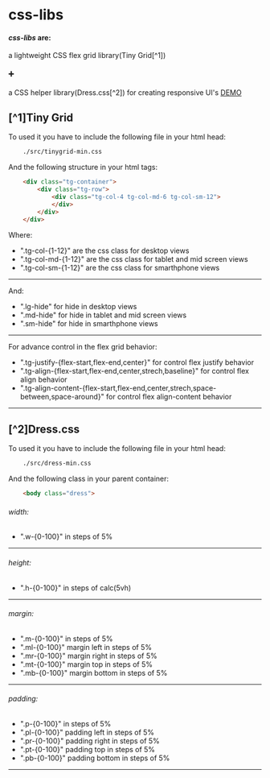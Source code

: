 # css-libs
#### **_css-libs_ are**:
a lightweight CSS flex grid library(Tiny Grid[^1])
#### ➕ 
a CSS helper library(Dress.css[^2])
for creating responsive UI's
[DEMO](https://github.com/Chakstudio/css-libs/tree/main/demo)
## [^1]Tiny Grid
To used it you have to include the following file in your html head:
```bash
    ./src/tinygrid-min.css
```
And the following structure in your html tags:
```html
    <div class="tg-container">
        <div class="tg-row">
            <div class="tg-col-4 tg-col-md-6 tg-col-sm-12">                
            </div>
        </div>
    </div>
```
Where:
- ".tg-col-{1-12}" are the css class for desktop views
- ".tg-col-md-{1-12}" are the css class for tablet and mid screen views
- ".tg-col-sm-{1-12}" are the css class for smarthphone views
----------
And:
- ".lg-hide" for hide in desktop views
- ".md-hide" for hide in tablet and mid screen views
- ".sm-hide" for hide in smarthphone views
----------
For advance control in the flex grid behavior:
- ".tg-justify-{flex-start,flex-end,center}" for control flex justify behavior
- ".tg-align-{flex-start,flex-end,center,strech,baseline}" for control flex align behavior
- ".tg-align-content-{flex-start,flex-end,center,strech,space-between,space-around}" for control flex align-content behavior
----------
## [^2]Dress.css
To used it you have to include the following file in your html head:
```bash
    ./src/dress-min.css
```
And the following class in your parent container:
```html
    <body class="dress">
```
###### width:
- ".w-{0-100}" in steps of 5%
----------
###### height:
- ".h-{0-100}" in steps of calc(5vh)
----------
###### margin:
- ".m-{0-100}" in steps of 5%
- ".ml-{0-100}" margin left in steps of 5%
- ".mr-{0-100}" margin right in steps of 5%
- ".mt-{0-100}" margin top in steps of 5%
- ".mb-{0-100}" margin bottom in steps of 5%
----------
###### padding:
- ".p-{0-100}" in steps of 5%
- ".pl-{0-100}" padding left in steps of 5%
- ".pr-{0-100}" padding right in steps of 5%
- ".pt-{0-100}" padding top in steps of 5%
- ".pb-{0-100}" padding bottom in steps of 5%
----------